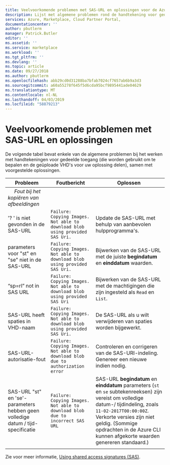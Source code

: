 ```yaml
---
title: Veelvoorkomende problemen met SAS-URL en oplossingen voor de Azure Marketplace | Microsoft Docs
description: Lijst met algemene problemen rond de handtekening voor gedeelde toegang URI's en mogelijke oplossingen.
services: Azure, Marketplace, Cloud Partner Portal,
documentationcenter: ''
author: pbutlerm
manager: Patrick.Butler
editor: ''
ms.assetid: ''
ms.service: marketplace
ms.workload: ''
ms.tgt_pltfrm: ''
ms.devlang: ''
ms.topic: article
ms.date: 09/27/2018
ms.author: pbutlerm
ms.openlocfilehash: abb29cd0d31288ba7bfab7024cf7657ab6b9a3d3
ms.sourcegitcommit: a60a55278f645f5d6cda95bcf9895441ade04629
ms.translationtype: MT
ms.contentlocale: nl-NL
ms.lasthandoff: 04/03/2019
ms.locfileid: "58879213"
---
```

# <a name="common-sas-url-issues-and-fixes"></a>Veelvoorkomende problemen met SAS-URL en oplossingen

De volgende tabel bevat enkele van de algemene problemen bij het werken met handtekeningen voor gedeelde toegang (die worden gebruikt om te bepalen en de geüploade VHD's voor uw oplossing delen), samen met voorgestelde oplossingen.

| **Probleem** | **Foutbericht** | **Oplossen** | 
| --------- | ------------------- | ------- | 
| &emsp;  *Fout bij het kopiëren van afbeeldingen* |  |  |
| '? ' is niet gevonden in de SAS-URL | `Failure: Copying Images. Not able to download blob using provided SAS Uri.` | Update de SAS-URL met behulp van aanbevolen hulpprogramma's. |
| parameters voor "st" en "se" niet in de SAS-URL | `Failure: Copying Images. Not able to download blob using provided SAS Uri.` | Bijwerken van de SAS-URL met de juiste **begindatum** en **einddatum** waarden. | 
| “sp=rl” not in SAS URL | `Failure: Copying Images. Not able to download blob using provided SAS Uri` | Bijwerken van de SAS-URL met de machtigingen die zijn ingesteld als `Read` en `List`. | 
| SAS-URL heeft spaties in VHD-naam | `Failure: Copying Images. Not able to download blob using provided SAS Uri.` | De SAS-URL als u wilt verwijderen van spaties worden bijgewerkt. |
| SAS-URL-autorisatie-fout | `Failure: Copying Images. Not able to download blob due to authorization error` | Controleren en corrigeren van de SAS-URI-indeling. Genereer een nieuwe indien nodig. |
| SAS-URL "st" en 'se'-parameters hebben geen volledige datum / tijd-specificatie | `Failure: Copying Images. Not able to download blob due to incorrect SAS URL` | SAS-URL **begindatum** en **einddatum** parameters (`st` en `se` subtekenreeksen) zijn vereist om volledige datum-/ tijdindeling, zoals `11-02-2017T00:00:00Z`. Verkorte versies zijn niet geldig. (Sommige opdrachten in de Azure CLI kunnen afgekorte waarden genereren standaard.) | 
|  |  |  |

Zie voor meer informatie, [Using shared access signatures (SAS)](https://azure.microsoft.com/documentation/articles/storage-dotnet-shared-access-signature-part-1/).
